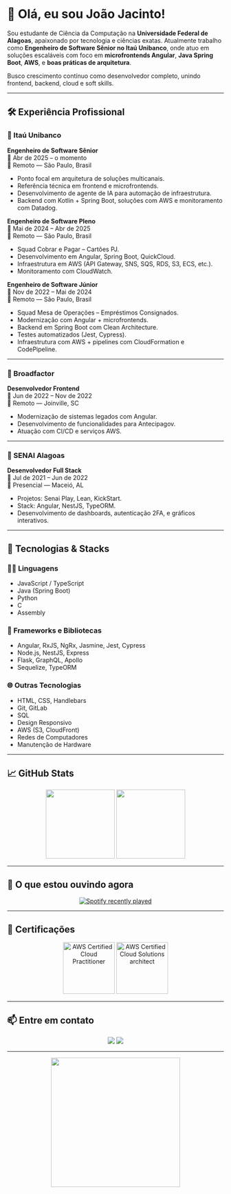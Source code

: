 # 👋 Olá, eu sou João Jacinto!

Sou estudante de Ciência da Computação na **Universidade Federal de Alagoas**, apaixonado por tecnologia e ciências exatas. Atualmente trabalho como **Engenheiro de Software Sênior no Itaú Unibanco**, onde atuo em soluções escaláveis com foco em **microfrontends Angular**, **Java Spring Boot**, **AWS**, e **boas práticas de arquitetura**.

Busco crescimento contínuo como desenvolvedor completo, unindo frontend, backend, cloud e soft skills.

---

## 🛠️ Experiência Profissional

### 📌 Itaú Unibanco

**Engenheiro de Software Sênior**  
📅 Abr de 2025 – o momento  
📍 Remoto — São Paulo, Brasil  
- Ponto focal em arquitetura de soluções multicanais.  
- Referência técnica em frontend e microfrontends.  
- Desenvolvimento de agente de IA para automação de infraestrutura.  
- Backend com Kotlin + Spring Boot, soluções com AWS e monitoramento com Datadog.

**Engenheiro de Software Pleno**  
📅 Mai de 2024 – Abr de 2025  
📍 Remoto — São Paulo, Brasil  
- Squad Cobrar e Pagar – Cartões PJ.  
- Desenvolvimento em Angular, Spring Boot, QuickCloud.  
- Infraestrutura em AWS (API Gateway, SNS, SQS, RDS, S3, ECS, etc.).  
- Monitoramento com CloudWatch.

**Engenheiro de Software Júnior**  
📅 Nov de 2022 – Mai de 2024  
📍 Remoto — São Paulo, Brasil  
- Squad Mesa de Operações – Empréstimos Consignados.  
- Modernização com Angular + microfrontends.  
- Backend em Spring Boot com Clean Architecture.  
- Testes automatizados (Jest, Cypress).  
- Infraestrutura com AWS + pipelines com CloudFormation e CodePipeline.

---

### 📌 Broadfactor

**Desenvolvedor Frontend**  
📅 Jun de 2022 – Nov de 2022  
📍 Remoto — Joinville, SC  
- Modernização de sistemas legados com Angular.  
- Desenvolvimento de funcionalidades para Antecipagov.  
- Atuação com CI/CD e serviços AWS.

---

### 📌 SENAI Alagoas

**Desenvolvedor Full Stack**  
📅 Jul de 2021 – Jun de 2022  
📍 Presencial — Maceió, AL  
- Projetos: Senai Play, Lean, KickStart.  
- Stack: Angular, NestJS, TypeORM.  
- Desenvolvimento de dashboards, autenticação 2FA, e gráficos interativos.

---

## 🚀 Tecnologias & Stacks

### 👨‍💻 Linguagens
- JavaScript / TypeScript
- Java (Spring Boot)
- Python
- C
- Assembly

### 🧰 Frameworks e Bibliotecas
- Angular, RxJS, NgRx, Jasmine, Jest, Cypress
- Node.js, NestJS, Express
- Flask, GraphQL, Apollo
- Sequelize, TypeORM

### 🌐 Outras Tecnologias
- HTML, CSS, Handlebars
- Git, GitLab
- SQL
- Design Responsivo
- AWS (S3, CloudFront)
- Redes de Computadores
- Manutenção de Hardware

---

## 📈 GitHub Stats

<div align="center">
  <img height="160em" src="https://github-readme-stats.vercel.app/api?username=mrgreentm&show_icons=true&theme=nightowl&count_private=true&include_all_commits=true"/>
  <img height="160em" src="https://github-readme-stats.vercel.app/api/top-langs/?username=mrgreentm&layout=compact&theme=nightowl"/>
</div>

---

## 🎵 O que estou ouvindo agora

<div align="center">
  <a href="https://open.spotify.com/user/31xhzuujhtkzauhgadian2h4muom">
    <img src="https://spotify-recently-played-readme.vercel.app/api?user=31xhzuujhtkzauhgadian2h4muom&count=3&unique=false" alt="Spotify recently played" />
  </a>
</div>

---

## 📜 Certificações

<div align="center">
  <img height="120em" src="https://d1.awsstatic.com/training-and-certification/certification-badges/AWS-Certified-Cloud-Practitioner_badge.634f8a21af2e0e956ed8905a72366146ba22b74c.png" alt="AWS Certified Cloud Practitioner"/>
    <img height="120em" src="https://d1.awsstatic.com/training-and-certification/certification-badges/AWS-Certified-Cloud-Practitioner_badge.634f8a21af2e0e956ed8905a72366146ba22b74c.png" alt="AWS Certified Cloud Solutions architect"/>
</div>

---

## 📫 Entre em contato

<div align="center">
  <a href="mailto:joaonetotfm@gmail.com"><img src="https://img.shields.io/badge/Gmail-D14836?style=for-the-badge&logo=gmail&logoColor=white"/></a>
  <a href="https://www.linkedin.com/in/jo%C3%A3o-jacinto-a927301b2" target="_blank"><img src="https://img.shields.io/badge/LinkedIn-0077B5?style=for-the-badge&logo=linkedin&logoColor=white"/></a>
</div>

---

<div align="center">
  <img src="https://media2.giphy.com/media/v1.Y2lkPTc5MGI3NjExdnV5cnlpdnkxamw3bnF3b3d1dDVndXlmamNoaTJkbjFheGVzcXd6MyZlcD12MV9pbnRlcm5hbF9naWZfYnlfaWQmY3Q9Zw/f4V2mqvv0wT9m/giphy.gif" width="300"/>
</div>
